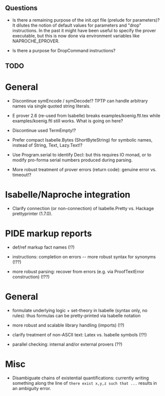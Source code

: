 ## Questions ##

* Is there a remaining purpose of the init.opt file (prelude for parameters)?
  It dilutes the notion of default values for parameters and "drop" instructions.
  In the past it might have been useful to specify the prover executable, but
  this is now done via environment variables like NAPROCHE_EPROVER.

* Is there a purpose for DropCommand instructions?

## TODO ##

# General

* Discontinue symEncode / symDecode!? TPTP can handle arbitrary names via
  single quoted string literals.

* E prover 2.6 (re-used from Isabelle) breaks examples/koenig.ftl.tex while examples/koenig.ftl
  still works. What is going on here?

* Discontinue used TermEmpty!?

* Prefer compact Isabelle.Bytes (ShortByteString) for symbolic names,
  instead of String, Text, Lazy.Text!?

* Use Program.serial to identify Decl: but this requires IO monad, or to modify
  pro-forma serial numbers produced during parsing.

* More robust treatment of prover errors (return code): genuine error vs. timeout!?


# Isabelle/Naproche integration

* Clarify connection (or non-connection) of Isabelle.Pretty vs. Hackage prettyprinter (1.7.0).


# PIDE markup reports #

* def/ref markup fact names (!?)

* instructions: completion on errors -- more robust syntax for synonyms (!??)

* more robust parsing: recover from errors (e.g. via ProofTextError construction) (!??)


# General #

* formulate underlying logic + set-theory in Isabelle (syntax only, no rules):
  thus formulas can be pretty-printed via Isabelle notation

* more robust and scalable library handling (imports) (!?)

* clarify treatment of non-ASCII text: Latex vs. Isabelle symbols (!?!)

* parallel checking: internal and/or external provers (??)


# Misc #

* Disambiguate chains of existential quantifications: currently writing something
  along the line of `there exist x,y,z such that ...` results in an ambiguity error.
